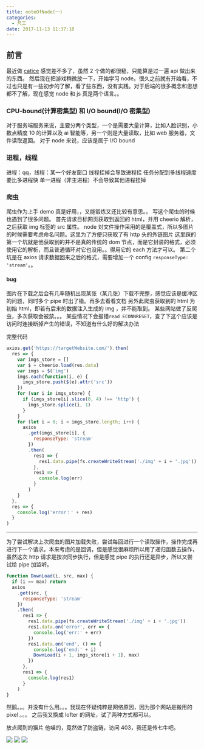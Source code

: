 ```yaml
---
title: noteOfNode(一)
categories:
  - 尺工
date: 2017-11-13 11:37:18
---
```


<p></p>
<!-- more -->

## 前言

最近做 [catice](yuicer.com/catice) 感觉差不多了，虽然 2 个做的都很糙，只能算是过一遍 api 做出来的东西。
然后现在把游戏稍微放一下，开始学习 node。很久之前就有开始看，不过也只是有一些初步的了解，看了些东西，没有实践。对于后端的很多概念和思想都不了解，现在感觉 node 和 js 真是两个语言。。

### CPU-bound(计算密集型) 和 I/O bound(I/O 密集型)

对于服务端服务来说，主要分两个类型，一个是需要大量计算，比如人脸识别，小数点精度 10 的计算以及 ai 智能等，另一个则是大量读取，比如 web 服务器，文件读取返回。
对于 node 来说，应该是属于 I/O bound

### 进程，线程

进程：qq，线程：某一个好友窗口
线程挂掉会导致进程挂
任务分配到多线程速度要比多进程快
单一进程（非主进程）不会导致其他进程挂掉

### 爬虫

爬虫作为上手 demo 真是好用，，又能锻炼又还比较有意思。。
写这个爬虫的时候也遇到了很多问题。
首先请求目标网页获取到返回的 html，并用 cheerio 解析，之后获取 img 标签的 src 属性。
node 对文件操作采用的是覆盖式，所以多图片的时候需要考虑命名问题。这里为了方便只获取了有 http 头的外链图片
这里踩的第一个坑就是他获取到的并不是真的传统的 dom 节点，而是它封装的格式，必须使用它的解析，而且普通循环对它也没用。。得用它的 each 方法才可以。
第二个坑是在 axios 请求数据回来之后的格式，需要增加一个 config `responseType: 'stream'`。。

#### bug

图片在下载之后会有几率随机出现某张（某几张）下载不完整，感觉应该是缓冲区的问题，同时多个 pipe 时出了错。再多去看看文档
另外此爬虫获取到的 html 为初始 html，即若有后来的数据注入生成的 img ，并不能取到。
某些网站做了反爬虫，多次获取会被禁。。。
某些情况下会报错`read ECONNRESET`，查了下这个应该是访问时连接断掉产生的错误，不知道有什么好的解决办法

完整代码

```js
axios.get('https://targetWebsite.com/').then(
  res => {
    var imgs_store = []
    var $ = cheerio.load(res.data)
    var imgs = $('img')
    imgs.each(function(i, e) {
      imgs_store.push($(e).attr('src'))
    })
    for (var i in imgs_store) {
      if (imgs_store[i].slice(0, 4) !== 'http') {
        imgs_store.splice(i, 1)
      }
    }
    for (let i = 0; i < imgs_store.length; i++) {
      axios
        .get(imgs_store[i], {
          responseType: 'stream'
        })
        .then(
          res1 => {
            res1.data.pipe(fs.createWriteStream('./img' + i + '.jpg'))
          },
          res1 => {
            console.log(err)
          }
        )
    }
  },
  res => {
    console.log('error：' + res)
  }
)
```

---

为了尝试解决上次爬虫的图片加载失败，尝试每回进行一个读取操作，操作完成再进行下一个请求。本来考虑的是回调，但是感觉很麻烦所以用了递归函数去操作，虽然这次 http 请求是按次同步执行，但是感觉 pipe 的执行还是异步，所以又尝试给 pipe 加监听。

```js
function DownLoad(i, src, max) {
  if (i == max) return
  axios
    .get(src, {
      responseType: 'stream'
    })
    .then(
      res1 => {
        res1.data.pipe(fs.createWriteStream('./img' + i + '.jpg'))
        res1.data.on('error', err => {
          console.log('err:' + err)
        })
        res1.data.on('end', () => {
          console.log('end:' + i)
          DownLoad(i + 1, imgs_store[i + 1], max)
        })
      },
      res1 => {
        console.log(res1)
      }
    )
}
```

然鹅。。。并没有什么用。。。我现在怀疑纯粹是网络原因，因为那个网站是搬用的 pixel 。。。
之后我又换成 lofter 的网址，试了两种方式都可以。

放点爬到的猫片
他喵的，竟然做了防盗链，访问 403，我还是传七牛吧。

<img src="http://yuicer.com/images/photos/cat0.jpg">
<img src="http://yuicer.com/images/photos/cat1.jpg"> 
<img src="http://yuicer.com/images/photos/cat2.jpg">
